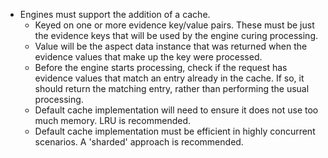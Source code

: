 - Engines must support the addition of a cache. 
  - Keyed on one or more evidence key/value pairs. These must be just the evidence keys that will be used by the engine curing processing.  
  - Value will be the aspect data instance that was returned when the evidence values that make up the key were processed.
  - Before the engine starts processing, check if the request has evidence values that match an entry already in the cache. If so, it should return the matching entry, rather than performing the usual processing.
  - Default cache implementation will need to ensure it does not use too much memory. LRU is recommended.
  - Default cache implementation must be efficient in highly concurrent scenarios. A 'sharded' approach is recommended.
